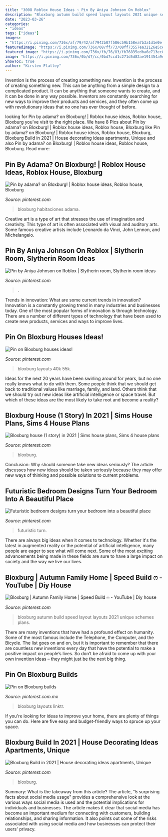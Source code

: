 ```yaml
---
title: "3008 Roblox House Ideas ~ Pin By Aniya Johnson On Roblox"
description: "Bloxburg autumn build speed layout layouts 2021 unique schemes plans"
date: "2023-03-26"
categories:
- "ideas"
tags: ["ideas"]
images:
- "https://i.pinimg.com/736x/af/79/42/af7942b07f586c59b158ea7b3a1d1e0e.jpg"
featuredImage: "https://i.pinimg.com/736x/08/ff/73/08ff73557ea32126e5ce379a72723230.jpg"
featured_image: "https://i.pinimg.com/736x/fb/76/83/fb76835edba6e713ec013a319738eb0d.jpg"
image: "https://i.pinimg.com/736x/0b/d7/cc/0bd7ccd1c271d5d82ae191454a9c2ec0.jpg"
ShowToc: true
author: "Kirsten Flatley"
---
```



Invention is the process of creating something new.
Invention is the process of creating something new. This can be anything from a simple design to a complicated product. It can be anything that someone wants to create, and it can be done in any way possible. Inventors are constantly searching for new ways to improve their products and services, and they often come up with revolutionary ideas that no one has ever thought of before.

	

		
looking for Pin by adama? on Bloxburg! | Roblox house ideas, Roblox house, Bloxburg you've visit to the right place. We have 8 Pics about Pin by adama? on Bloxburg! | Roblox house ideas, Roblox house, Bloxburg like Pin by adama? on Bloxburg! | Roblox house ideas, Roblox house, Bloxburg, Bloxburg Build in 2021 | House decorating ideas apartments, Unique and also Pin by adama? on Bloxburg! | Roblox house ideas, Roblox house, Bloxburg. Read more:
		
    
## Pin By Adama? On Bloxburg! | Roblox House Ideas, Roblox House, Bloxburg

<img loading=lazy src="https://i.pinimg.com/736x/08/ff/73/08ff73557ea32126e5ce379a72723230.jpg" onerror="this.onerror=null;this.src='https://tse3.mm.bing.net/th?id=OIP.xv9-z07uNOX1OpN1dubZLAHaG8&amp;pid=15.1';" alt="Pin by adama? on Bloxburg! | Roblox house ideas, Roblox house, Bloxburg">

_Source: pinterest.com_

>bloxburg habitaciones adama. 

	

Creative art is a type of art that stresses the use of imagination and creativity. This type of art is often associated with visual and auditory arts. Some famous creative artists include Leonardo da Vinci, John Lennon, and Michelangelo.

    
## Pin By Aniya Johnson On Roblox | Slytherin Room, Slytherin Room Ideas

<img loading=lazy src="https://i.pinimg.com/736x/fb/76/83/fb76835edba6e713ec013a319738eb0d.jpg" onerror="this.onerror=null;this.src='https://tse2.mm.bing.net/th?id=OIP.DPOlENaO_8RYPH5_yM9lTAHaED&amp;pid=15.1';" alt="Pin by Aniya Johnson on Roblox | Slytherin room, Slytherin room ideas">

_Source: pinterest.com_

>. 

	

Trends in innovation: What are some current trends in innovation?
Innovation is a constantly growing trend in many industries and businesses today. One of the most popular forms of innovation is through technology. There are a number of different types of technology that have been used to create new products, services and ways to improve lives.

    
## Pin On Bloxburg Houses Ideas!

<img loading=lazy src="https://i.pinimg.com/736x/d2/c3/61/d2c361d68cdc849e005677775ea76d2f.jpg" onerror="this.onerror=null;this.src='https://tse3.mm.bing.net/th?id=OIP.LDN6oauYx-W_iVPuY5wzvgHaFj&amp;pid=15.1';" alt="Pin on Bloxburg houses ideas!">

_Source: pinterest.com_

>bloxburg layouts 40k 55k. 

	

Ideas for the next 20 years have been swirling around for years, but no one really knows what to do with them. Some people think that we should get back to traditional values like marriage, family, and land. Others think that we should try out new ideas like artificial intelligence or space travel. But which of these ideas are the most likely to take root and become a reality?

    
## Bloxburg House (1 Story) In 2021 | Sims House Plans, Sims 4 House Plans

<img loading=lazy src="https://i.pinimg.com/736x/0b/d7/cc/0bd7ccd1c271d5d82ae191454a9c2ec0.jpg" onerror="this.onerror=null;this.src='https://tse3.mm.bing.net/th?id=OIP.lf5Ur7P1-cbv9aDeyztv0gHaFi&amp;pid=15.1';" alt="Bloxburg house (1 story) in 2021 | Sims house plans, Sims 4 house plans">

_Source: pinterest.com_

>bloxburg. 

	

Conclusion: Why should someone take new ideas seriously?
The article discusses how new ideas should be taken seriously because they may offer new ways of thinking and possible solutions to current problems.

    
## Futuristic Bedroom Designs Turn Your Bedroom Into A Beautiful Place

<img loading=lazy src="https://i.pinimg.com/736x/20/59/aa/2059aa6245ad4c0066e4d73b87b22f8f.jpg" onerror="this.onerror=null;this.src='https://tse1.mm.bing.net/th?id=OIP.YaBO13KZlTOYxEHcXCTKpgHaD4&amp;pid=15.1';" alt="Futuristic bedroom designs turn your bedroom into a beautiful place">

_Source: pinterest.com_

>futuristic turn. 

	

There are always big ideas when it comes to technology. Whether it's the latest in augmented reality or the potential of artificial intelligence, many people are eager to see what will come next. Some of the most exciting advancements being made in these fields are sure to have a large impact on society and the way we live our lives.

    
## Bloxburg | Autumn Family Home | Speed Build ෆ - YouTube | Diy House

<img loading=lazy src="https://i.pinimg.com/736x/c0/c9/32/c0c932335ba330ca84f725a70eed7a88.jpg" onerror="this.onerror=null;this.src='https://tse3.mm.bing.net/th?id=OIP.EV4zYeLyQOkSFIdltWl4NwHaFj&amp;pid=15.1';" alt="Bloxburg | Autumn Family Home | Speed Build ෆ - YouTube | Diy house">

_Source: pinterest.com_

>bloxburg autumn build speed layout layouts 2021 unique schemes plans. 

	

There are many inventions that have had a profound effect on humanity. Some of the most famous include the Telephone, the Computer, and the Bicycle. The list goes on and on, but it is important to remember that there are countless new inventions every day that have the potential to make a positive impact on people’s lives. So don’t be afraid to come up with your own invention ideas – they might just be the next big thing.

    
## Pin On Bloxburg Builds

<img loading=lazy src="https://i.pinimg.com/736x/e3/38/cf/e338cfecb6deb1eadc55bb4351f706e6.jpg" onerror="this.onerror=null;this.src='https://tse3.mm.bing.net/th?id=OIP.hrHFOQM2OWkqIoPx5FT3nwHaFj&amp;pid=15.1';" alt="Pin on Bloxburg builds">

_Source: pinterest.com.mx_

>bloxburg layouts linktr. 

	

If you're looking for ideas to improve your home, there are plenty of things you can do. Here are five easy and budget-friendly ways to spruce up your space.

    
## Bloxburg Build In 2021 | House Decorating Ideas Apartments, Unique

<img loading=lazy src="https://i.pinimg.com/736x/af/79/42/af7942b07f586c59b158ea7b3a1d1e0e.jpg" onerror="this.onerror=null;this.src='https://tse1.mm.bing.net/th?id=OIP.nQKvG-bopZLFbPaA6MUKAQHaFX&amp;pid=15.1';" alt="Bloxburg Build in 2021 | House decorating ideas apartments, Unique">

_Source: pinterest.com_

>bloxburg. 

	

Summary: What is the takeaway from this article?
The article, "5 surprising facts about social media usage" provides a comprehensive look at the various ways social media is used and the potential implications for individuals and businesses. The article makes it clear that social media has become an important medium for connecting with customers, building relationships, and sharing information. It also points out some of the risks associated with using social media and how businesses can protect their users' privacy.

